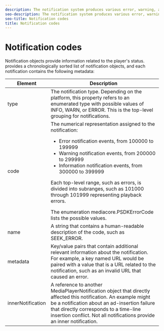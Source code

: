 ```yaml
---
description: The notification system produces various error, warning, and informational notices that provide diagnostic metadata.
seo-description: The notification system produces various error, warning, and informational notices that provide diagnostic metadata.
seo-title: Notification codes
title: Notification codes
---
```


# Notification codes

Notification objects provide information related to the player's status.  provides a chronologically sorted list of notification objects, and each notification contains the following metadata:

<table frame="all" colsep="1" rowsep="1" id="table_DBA8CACF02DB4AF2B053E560850B49CE"> 
 <tgroup cols="2" colsep="1" rowsep="1" class="FormatA"> 
  <colspec colnum="1" colname="1" colwidth="20*" /> 
  <colspec colnum="2" colname="2" colwidth="80*" /> 
  <thead> 
   <tr rowsep="1"> 
    <th colname="1" class="entry">Element</th> 
    <th colname="2" class="entry">Description</th> 
   </tr> 
  </thead> 
  <tbody> 
   <tr rowsep="1"> 
    <td colname="1">type</td> 
    <td colname="2">The notification type. Depending on the platform, this property refers to an enumerated type with possible values of 
     <ph>
      INFO, WARN, or ERROR. This is the top-level grouping for notifications.
     </ph> </td> 
   </tr> 
   <tr rowsep="1"> 
    <td colname="1">code</td> 
    <td colname="2">The numerical representation assigned to the 
     <ph>
      notification:
     </ph> 
     <ul id="ul_31AB497C6FFA452496DD09B0D78687B9"> 
      <li id="li_53E75022C50246E0982E315D04EFD8B3">Error notification events, from 100000 to 199999</li> 
      <li id="li_11AE91D1325E4F718228E662C9C55F9A">Warning notification events, from 200000 to 299999</li> 
      <li id="li_6D3EA03845294DC2BAD1ACF507639E51">Information notification events, from 300000 to 399999</li> 
     </ul><p>Each top-level range, such as errors, is divided into subranges, such as 101000 through 101999 representing playback errors.</p>
     <ph>
      The enumeration 
      <span class="codeph">mediacore.PSDKErrorCode</span> lists the possible values.
     </ph> </td> 
   </tr> 
   <tr rowsep="1"> 
    <td colname="1">name</td> 
    <td colname="2">A string that contains a human-readable description of the code, such as <span class="codeph">SEEK_ERROR</span>. </td> 
   </tr> 
   <tr rowsep="1"> 
    <td colname="1">metadata</td> 
    <td colname="2">Key/value pairs that contain additional relevant information about the notification. For example, a key named <span class="codeph">URL</span> would be paired with a value that is a URL related to the notification, such as an invalid URL that caused an error. </td> 
   </tr> 
   <tr rowsep="0"> 
    <td colname="1">innerNotification</td> 
    <td colname="2">A reference to another <span class="codeph">MediaPlayerNotification</span> object that directly affected this notification. An example might be a notification about an ad-insertion failure that directly corresponds to a time-line insertion conflict. Not all notifications provide an inner notification. </td> 
   </tr> 
  </tbody> 
 </tgroup> 
</table>

